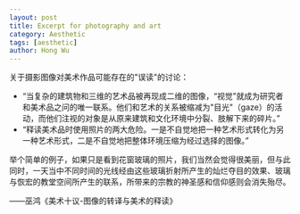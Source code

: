```yaml
---
layout: post
title: Excerpt for photography and art
category: Aesthetic
tags: [aesthetic]
author: Hong Wu
---
```


关于摄影图像对美术作品可能存在的"误读"的讨论：
- “当复杂的建筑物和三维的艺术品被再现成二维的图像，“视觉"就成为研究者和美术品之问的唯一联系。他们和艺术的关系被缩减为"目光"（gaze）的活动，而他们注视的对象是从原来建筑和文化环境中分裂、肢解下来的碎片。”
- “释读美术品时使用照片的两大危险。一是不自觉地把一种艺术形式转化为另一种艺术形式，二是不自觉地把整体环境压缩为经过选择的图像。”

举个简单的例子，如果只是看到花窗玻璃的照片，我们当然会觉得很美丽，但与此同时，一天当中不同时间的光线经由这些玻璃折射所产生的灿烂夺目的效果、玻璃与恢宏的教堂空间所产生的联系，所带来的宗教的神圣感和信仰感则会消失殆尽。

——巫鸿《美术十议-图像的转译与美术的释读》